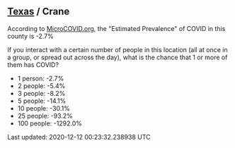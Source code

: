 
## [Texas](/united-states/texas) / Crane

According to [MicroCOVID.org](http://microcovid.org),
the "Estimated Prevalence" of COVID in this county is -2.7%

If you interact with a certain number of people in this location
(all at once in a group, or spread out across the day), what is the chance that
1 or more of them has COVID?

- 1 person: -2.7%
- 2 people: -5.4%
- 3 people: -8.2%
- 5 people: -14.1%
- 10 people: -30.1%
- 25 people: -93.2%
- 100 people: -1292.0%

Last updated: 2020-12-12 00:23:32.238938 UTC
